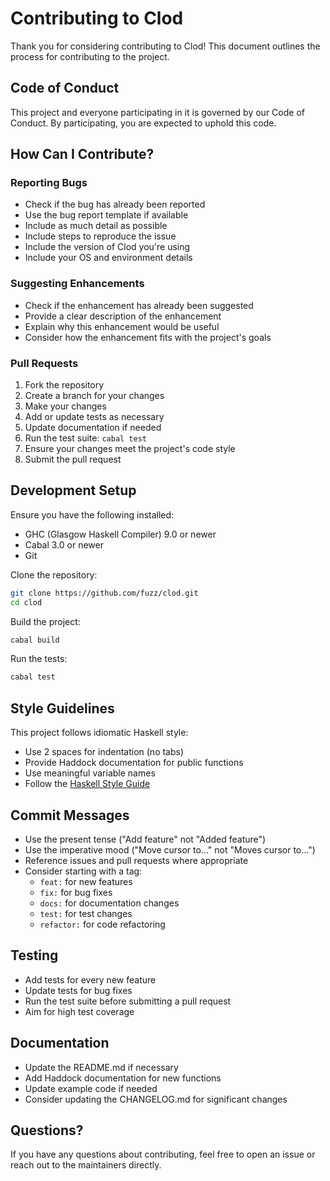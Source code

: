 # Contributing to Clod

Thank you for considering contributing to Clod! This document outlines the process for contributing to the project.

## Code of Conduct

This project and everyone participating in it is governed by our Code of Conduct. By participating, you are expected to uphold this code.

## How Can I Contribute?

### Reporting Bugs

- Check if the bug has already been reported
- Use the bug report template if available
- Include as much detail as possible
- Include steps to reproduce the issue
- Include the version of Clod you're using
- Include your OS and environment details

### Suggesting Enhancements

- Check if the enhancement has already been suggested
- Provide a clear description of the enhancement
- Explain why this enhancement would be useful
- Consider how the enhancement fits with the project's goals

### Pull Requests

1. Fork the repository
2. Create a branch for your changes
3. Make your changes
4. Add or update tests as necessary
5. Update documentation if needed
6. Run the test suite: `cabal test`
7. Ensure your changes meet the project's code style
8. Submit the pull request

## Development Setup

Ensure you have the following installed:

- GHC (Glasgow Haskell Compiler) 9.0 or newer
- Cabal 3.0 or newer
- Git

Clone the repository:

```bash
git clone https://github.com/fuzz/clod.git
cd clod
```

Build the project:

```bash
cabal build
```

Run the tests:

```bash
cabal test
```

## Style Guidelines

This project follows idiomatic Haskell style:

- Use 2 spaces for indentation (no tabs)
- Provide Haddock documentation for public functions
- Use meaningful variable names
- Follow the [Haskell Style Guide](https://github.com/tibbe/haskell-style-guide/blob/master/haskell-style.md)

## Commit Messages

- Use the present tense ("Add feature" not "Added feature")
- Use the imperative mood ("Move cursor to..." not "Moves cursor to...")
- Reference issues and pull requests where appropriate
- Consider starting with a tag:
  - `feat:` for new features
  - `fix:` for bug fixes
  - `docs:` for documentation changes
  - `test:` for test changes
  - `refactor:` for code refactoring

## Testing

- Add tests for every new feature
- Update tests for bug fixes
- Run the test suite before submitting a pull request
- Aim for high test coverage

## Documentation

- Update the README.md if necessary
- Add Haddock documentation for new functions
- Update example code if needed
- Consider updating the CHANGELOG.md for significant changes

## Questions?

If you have any questions about contributing, feel free to open an issue or reach out to the maintainers directly.
